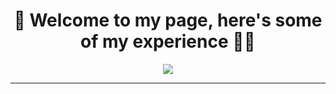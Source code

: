 
<h1 align="center">👋 Welcome to my page, here's some of my experience 👨‍💻</h1>

<p align="center">
  <a href="https://skillicons.dev">
    <img src="https://skillicons.dev/icons?i=aws,git,github,bitbucket,bootstrap,css,figma,javascript,jquery,postman,jenkins,docker,bash,linux,ubuntu,nginx,python,pycharm,django,flask,php,perl,postgres,vim" />
  </a>
</p>

---


